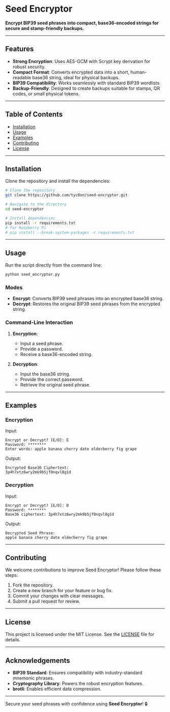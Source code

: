 # Seed Encryptor

**Encrypt BIP39 seed phrases into compact, base36-encoded strings for secure and stamp-friendly backups.**

---

## Features

- **Strong Encryption**: Uses AES-GCM with Scrypt key derivation for robust security.
- **Compact Format**: Converts encrypted data into a short, human-readable base36 string, ideal for physical backups.
- **BIP39 Compatibility**: Works seamlessly with standard BIP39 wordlists.
- **Backup-Friendly**: Designed to create backups suitable for stamps, QR codes, or small physical tokens.

---

## Table of Contents

- [Installation](#installation)
- [Usage](#usage)
- [Examples](#examples)
- [Contributing](#contributing)
- [License](#license)

---

## Installation

Clone the repository and install the dependencies:

```bash
# Clone the repository
git clone https://github.com/tyc0on/seed-encryptor.git

# Navigate to the directory
cd seed-encryptor

# Install dependencies
pip install -r requirements.txt
# for Raspberry Pi
# pip install --break-system-packages -r requirements.txt
```

---

## Usage

Run the script directly from the command line:

```bash
python seed_encryptor.py
```

### Modes

- **Encrypt**: Converts BIP39 seed phrases into an encrypted base36 string.
- **Decrypt**: Restores the original BIP39 seed phrases from the encrypted string.

### Command-Line Interaction

1. **Encryption**:
   - Input a seed phrase.
   - Provide a password.
   - Receive a base36-encoded string.

2. **Decryption**:
   - Input the base36 string.
   - Provide the correct password.
   - Retrieve the original seed phrase.

---

## Examples

### Encryption

Input:
```text
Encrypt or Decrypt? [E/D]: E
Password: ********
Enter words: apple banana cherry date elderberry fig grape
```

Output:
```text
Encrypted Base36 Ciphertext:
3p4h7xtz6wry2mk9b5jf0nqvl8g1d
```

### Decryption

Input:
```text
Encrypt or Decrypt? [E/D]: D
Password: ********
Base36 ciphertext: 3p4h7xtz6wry2mk9b5jf0nqvl8g1d
```

Output:
```text
Decrypted Seed Phrase:
apple banana cherry date elderberry fig grape
```

---

## Contributing

We welcome contributions to improve Seed Encryptor! Please follow these steps:

1. Fork the repository.
2. Create a new branch for your feature or bug fix.
3. Commit your changes with clear messages.
4. Submit a pull request for review.

---

## License

This project is licensed under the MIT License. See the [LICENSE](LICENSE) file for details.

---

## Acknowledgements

- **BIP39 Standard**: Ensures compatibility with industry-standard mnemonic phrases.
- **Cryptography Library**: Powers the robust encryption features.
- **brotli**: Enables efficient data compression.

---

Secure your seed phrases with confidence using **Seed Encryptor**! 🔒


